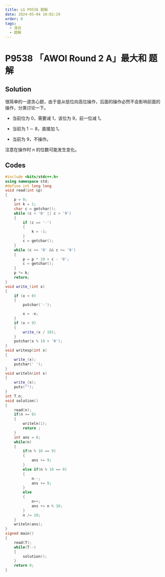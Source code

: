 ```yaml
---
title: LG P9538 题解
date: 2024-05-04 10:02:29
order: 0
tags:
  - 洛谷
  - 题解
---
```

<!---->
<!--more-->

# P9538 「AWOI Round 2 A」最大和 题解


## Solution

很简单的一道贪心题，由于是从低位向高位操作，后面的操作必然不会影响前面的操作，分类讨论一下。

- 当前位为 $0$，需要减 $1$，该位为 $9$，前一位减 $1$。

- 当前为 $1 \sim 8$，直接加 $1$。

- 当前为 $9$，不操作。

注意在操作时 $n$ 的位数可能发生变化。



## Codes

```cpp
#include <bits/stdc++.h>
using namespace std;
#define int long long
void read(int &p)
{
    p = 0;
    int k = 1;
    char c = getchar();
    while (c < '0' || c > '9')
    {
        if (c == '-')
        {
            k = -1;
        }
        c = getchar();
    }
    while (c >= '0' && c <= '9')
    {
        p = p * 10 + c - '0';
        c = getchar();
    }
    p *= k;
    return;
}
void write_(int x)
{
    if (x < 0)
    {
        putchar('-');

        x = -x;
    }
    if (x > 9)
    {
        write_(x / 10);
    }
    putchar(x % 10 + '0');
}
void writesp(int x)
{
    write_(x);
    putchar(' ');
}
void writeln(int x)
{
    write_(x);
    puts("");
}
int T,n;
void solution()
{
    read(n);
    if(n == 0)
    {
        writeln(1);
        return ;
    }
    int ans = 0;
    while(n)
    {
        if(n % 10 == 9)
        {
            ans += 9;
        }
        else if(n % 10 == 0)
        {
            n--;
            ans += 9;
        }
        else
        {
            n++;
            ans += n % 10;
        }
        n /= 10;
    }
    writeln(ans);
}
signed main()
{
    read(T);
    while(T--)
    {
        solution();
    }
    return 0;
}
```